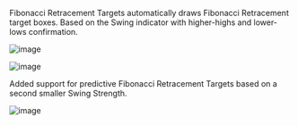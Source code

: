Fibonacci Retracement Targets automatically draws Fibonacci Retracement target boxes. Based on the Swing indicator with higher-highs and lower-lows confirmation.

![image](https://github.com/user-attachments/assets/9e26ff6c-a7ce-43b0-b98f-11f01b413ba7)

![image](https://github.com/user-attachments/assets/0c1ed173-d519-494d-9c80-dfde391a9328)

Added support for predictive Fibonacci Retracement Targets based on a second smaller Swing Strength.

![image](https://github.com/user-attachments/assets/081c193c-b1ce-4a31-8ca2-da68bdbe7848)
